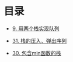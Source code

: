 # 目录


- [9. 用两个栈实现队列](https://github.com/jkhou/Data-Structure/blob/main/%E6%A0%88%E4%B8%8E%E9%98%9F%E5%88%97/9.%20%E7%94%A8%E4%B8%A4%E4%B8%AA%E6%A0%88%E5%AE%9E%E7%8E%B0%E9%98%9F%E5%88%97.md)


- [31. 栈的压入、弹出序列](https://github.com/jkhou/Data-Structure/blob/main/%E6%A0%88%E4%B8%8E%E9%98%9F%E5%88%97/21.%20%E6%A0%88%E7%9A%84%E5%8E%8B%E5%85%A5%E3%80%81%E5%BC%B9%E5%87%BA%E5%BA%8F%E5%88%97.md)

- [30. 包含min函数的栈](https://github.com/jkhou/Data-Structure/blob/main/%E6%A0%88%E4%B8%8E%E9%98%9F%E5%88%97/30.%20%E5%8C%85%E5%90%ABmin%E5%87%BD%E6%95%B0%E7%9A%84%E6%A0%88.md)
